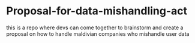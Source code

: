 # Proposal-for-data-mishandling-act
this is a repo where devs can come together to brainstorm and create a proposal on how to handle maldivian companies who mishandle user data

